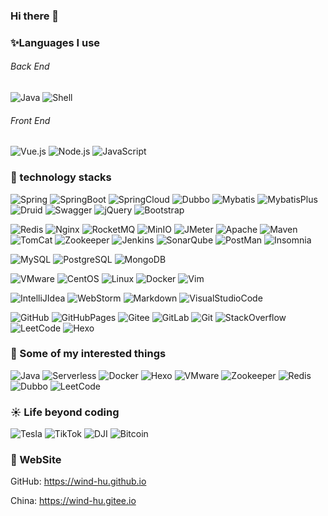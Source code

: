 <!-- 
    标签
    url：https://shields.io/
    格式1：https://img.shields.io/badge/<LABEL>-<MESSAGE>-<COLOR> 
    格式2：https://img.shields.io/static/v1
-->
<!-- 标签logo：https://simpleicons.org/  可从标签url中进入 -->

### Hi there 👋
### ✨Languages I use 


###### Back End 
![Java](https://img.shields.io/badge/-Java-blue?labelColor=515151&logo=java&logoColor=red)
![Shell](https://img.shields.io/badge/-Shell-important?labelColor=515151&logo=Shell)

###### Front End
![Vue.js](https://img.shields.io/badge/-Vue.js-green?labelColor=515151&logo=vue.js)
![Node.js](https://img.shields.io/badge/-Node.js-green?labelColor=515151&logo=Node.js)
![JavaScript](https://img.shields.io/badge/-JavaScript-yellow?labelColor=515151&logo=JavaScript)


### :telescope: technology stacks
<!-- 框架 -->
![Spring](https://img.shields.io/badge/-Spring-green?labelColor=515151&logo=Spring)
![SpringBoot](https://img.shields.io/badge/-SpringBoot-green?labelColor=515151&logo=Spring)
![SpringCloud](https://img.shields.io/badge/-SpringCloud-green?labelColor=515151&logo=iCloud&logoColor=green)
![Dubbo](https://img.shields.io/badge/-Dubbo-D22128?labelColor=515151&logo=Apache&logoColor=D22128)
![Mybatis](https://img.shields.io/badge/-Mybatis-D22128?labelColor=515151&logo=Apache&logoColor=D22128)
![MybatisPlus](https://img.shields.io/badge/-MybatisPlus-D22128?labelColor=515151&logo=Apache&logoColor=D22128)
![Druid](https://img.shields.io/badge/-Druid-29F1FB?labelColor=515151&logo=apache-druid&logoColor=29F1FB)
![Swagger](https://img.shields.io/badge/-Swagger-85EA2D?labelColor=515151&logo=Swagger&logoColor=85EA2D)
![jQuery](https://img.shields.io/badge/-jQuery-0769AD?labelColor=515151&logo=jQuery&logoColor=0769AD)
![Bootstrap](https://img.shields.io/badge/-Bootstrap-7952B3?labelColor=515151&logo=Bootstrap&logoColor=7952B3)

<!-- 中间件 -->
![Redis](https://img.shields.io/badge/-Redis-DC382D?labelColor=515151&logo=Redis&logoColor=DC382D)
![Nginx](https://img.shields.io/badge/-Nginx-009639?labelColor=515151&logo=NGINX&logoColor=009639)
![RocketMQ](https://img.shields.io/badge/-RocketMQ-D77310?labelColor=515151&logo=apache-rocketMQ&logoColor=D77310)
![MinIO](https://img.shields.io/badge/-MinIO-c72c48?labelColor=515151&logo=Files)
![JMeter](https://img.shields.io/badge/-JMeter-D22128?labelColor=515151&logo=apache-jMeter&logoColor=D22128)
![Apache](https://img.shields.io/badge/-Apache-D22128?logo=Apache&labelColor=515151&logoColor=D22128)
![Maven](https://img.shields.io/badge/-Maven-C71A36?labelColor=515151&logo=apache-maven&logoColor=C71A36)
![TomCat](https://img.shields.io/badge/-TomCat-F8DC75?labelColor=515151&logo=apache-tomCat)
![Zookeeper](https://img.shields.io/badge/-Zookeeper-D22128?labelColor=515151&logo=Apache&logoColor=D22128)
![Jenkins](https://img.shields.io/badge/-Jenkins-D24939?labelColor=515151&logo=Jenkins)
![SonarQube](https://img.shields.io/badge/-SonarQube-4E9BCD?labelColor=515151&logo=SonarQube)
![PostMan](https://img.shields.io/badge/-PostMan-FF6C37?labelColor=515151&logo=Postman&logoColor=FF6C37)
![Insomnia](https://img.shields.io/badge/-Insomnia-5849BE?labelColor=515151&logo=Insomnia)


<!-- DB -->
![MySQL](https://img.shields.io/badge/-MySQL-4479A1?labelColor=515151&logo=MySQL)
![PostgreSQL](https://img.shields.io/badge/-PostgreSQL-336791?labelColor=515151&logo=PostgreSQL&logoColor=336791)
![MongoDB](https://img.shields.io/badge/-MongoDB-47A248?labelColor=515151&logo=MongoDB)

<!-- 操作系统 -->
![VMware](https://img.shields.io/badge/-VMware-607078?labelColor=515151&logo=VMware&logoColor=607078)
![CentOS](https://img.shields.io/badge/-CentOS-262577?labelColor=515151&logo=CentOS&logoColor=262577)
![Linux](https://img.shields.io/badge/-Linux-FCC624?labelColor=515151&logo=Linux)
![Docker](https://img.shields.io/badge/-Docker-2496ED?labelColor=515151&logo=Docker)
![Vim](https://img.shields.io/badge/-Vim-019733?labelColor=515151&logo=Vim&logoColor=019733)

<!--  -->
![IntelliJIdea](https://img.shields.io/badge/-IntellijIdea-000000?labelColor=515151&logo=intelliJ-iDEA)
![WebStorm](https://img.shields.io/badge/-WebStorm-000000?labelColor=515151&logo=WebStorm)
![Markdown](https://img.shields.io/badge/-Markdown-000000?labelColor=515151&logo=Markdown)
![VisualStudioCode](https://img.shields.io/badge/-VisualStudioCode-007ACC?labelColor=515151&logo=visual-studio-code&logoColor=007ACC)

<!-- -->
![GitHub](https://img.shields.io/badge/-GitHub-181717?labelColor=515151&logo=GitHub)
![GitHubPages](https://img.shields.io/badge/-GitHubPages-181717?labelColor=515151&logo=GitHub)
![Gitee](https://img.shields.io/badge/-Gitee-C71D23?labelColor=515151&logo=Gitee)
![GitLab](https://img.shields.io/badge/-GitLab-FCA121?labelColor=515151&logo=GitLab)
![Git](https://img.shields.io/badge/-Git-F05032?labelColor=515151&logo=Git)
![StackOverflow](https://img.shields.io/badge/-StackOverflow-F58025?labelColor=515151&logo=stack-overflow)
![LeetCode](https://img.shields.io/badge/-LeetCode-FFA116?labelColor=515151&logo=LeetCode)
![Hexo](https://img.shields.io/badge/-Hexo-0E83CD?labelColor=515151&logo=Hexo)

### :ocean: Some of my interested  things
![Java](https://img.shields.io/badge/-Java-blue?labelColor=515151&logo=java&logoColor=red)
![Serverless](https://img.shields.io/badge/-Serverless-FD5750?labelColor=515151&logo=Serverless)
![Docker](https://img.shields.io/badge/-Docker-2496ED?labelColor=515151&logo=Docker)
![Hexo](https://img.shields.io/badge/-Hexo-0E83CD?labelColor=515151&logo=Hexo)
![VMware](https://img.shields.io/badge/-VMware-607078?labelColor=515151&logo=VMware&logoColor=607078)
![Zookeeper](https://img.shields.io/badge/-Zookeeper-D22128?labelColor=515151&logo=Apache&logoColor=D22128)
![Redis](https://img.shields.io/badge/-Redis-DC382D?labelColor=515151&logo=Redis&logoColor=DC382D)
![Dubbo](https://img.shields.io/badge/-Dubbo-D22128?labelColor=515151&logo=Apache&logoColor=D22128)
![LeetCode](https://img.shields.io/badge/-LeetCode-FFA116?labelColor=515151&logo=LeetCode)

### :sunny: Life beyond coding
![Tesla](https://img.shields.io/badge/-Tesla-CC0000?labelColor=515151&logo=Tesla)
![TikTok](https://img.shields.io/badge/-TikTok-000000?labelColor=515151&logo=TikTok)
![DJI](https://img.shields.io/badge/i-DJI-F7931A?labelColor=515151&logo=Django)
![Bitcoin](https://img.shields.io/badge/-Bitcoin-F7931A?labelColor=515151&logo=Bitcoin)

### :link: WebSite
GitHub: https://wind-hu.github.io

China:  https://wind-hu.gitee.io





<!--
**wind-hu/wind-hu** is a ✨ _special_ ✨ repository because its `README.md` (this file) appears on your GitHub profile.

Here are some ideas to get you started:

- 🔭 I’m currently working on ...
- 🌱 I’m currently learning ...
- 👯 I’m looking to collaborate on ...
- 🤔 I’m looking for help with ...
- 💬 Ask me about ...
- 📫 How to reach me: ...
- 😄 Pronouns: ...
- ⚡ Fun fact: ...
-->
